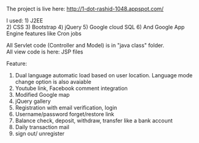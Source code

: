 The project is live here:
http://1-dot-rashid-1048.appspot.com/

I used: 1) J2EE                                                                                                                           
	2) CSS                                                                                                         3) Bootstrap 
	4) jQuery                                                                                                      5) Google cloud SQL
	6) And Google App Engine features like Cron jobs                                                                                   

All Servlet code (Controller and Model) is in "java class" folder.                                                                         
All view code is here: JSP files                                                                                                                                                                                                                                                     

Feature:                                                                                                                                   
1) Dual language automatic load based on user location. Language mode change option is also avaiable                                       
2) Youtube link, Facebook comment integration                                                                                             
3) Modified Google map                                                                                                                     
4) jQuery gallery                                                                                                                         
5) Registration with email verification, login                                                                                             
6) Username/password forget/restore link                                                                                                   
7) Balance check, deposit, withdraw, transfer like a bank account                                                                         
8) Daily transaction mail                                                                                                                 
9) sign out/ unregister
